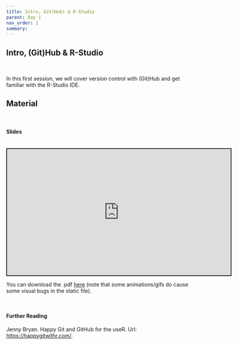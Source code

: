 ```yaml
---
title: Intro, Git(Hub) & R-Studio
parent: Day 1
nav_order: 1
summary: 
---
```


## Intro, (Git)Hub & R-Studio

<br/>

In this first session, we will cover version control with (Git)Hub and get familiar with the R-Studio IDE. 

## Material

<br/>

#### Slides

<br/>

 <iframe src="https://raw.githack.com/m-freitag/intro-r-polsci/master/_lessons/Slides/Day 1/01_IDE_Git/Intro.html" width="600" height="337.50" style="border:2px solid currentColor;" loading="lazy" allowfullscreen></iframe> <script>fitvids('.shareagain', {players: 'iframe'});</script>

You can download the .pdf [here](https://github.com/m-freitag/intro-r-polsci/raw/master/_lessons/Slides/Day%201/01_IDE_Git/Intro.pdf) (note that some animations/gifs do cause some visual bugs in the static file).

<br/>

#### Further Reading

Jenny Bryan. Happy Git and GitHub for the useR. Url: https://happygitwithr.com/.